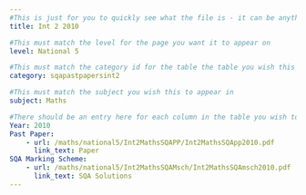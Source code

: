 ```yaml
---
#This is just for you to quickly see what the file is - it can be anything you want
title: Int 2 2010

#This must match the level for the page you want it to appear on
level: National 5

#This must match the category id for the table the table you wish this to appear in
category: sqapastpapersint2

#This must match the subject you wish this to appear in
subject: Maths

#There should be an entry here for each column in the table you wish to populate:
Year: 2010
Past Paper:
    - url: /maths/national5/Int2MathsSQAPP/Int2MathsSQApp2010.pdf
      link_text: Paper
SQA Marking Scheme:
    - url: /maths/national5/Int2MathsSQAMsch/Int2MathsSQAmsch2010.pdf
      link_text: SQA Solutions
---
```


